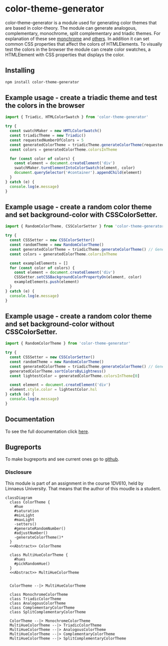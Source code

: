 # color-theme-generator
color-theme-generator is a module used for generating color themes that are based in color-theory. The module can generate analogous, complementary, monochrome, split complementary and triadic themes. For explanation of these see [monchrome](https://en.wikipedia.org/wiki/Monochrome) and [others](https://en.wikipedia.org/wiki/Harmony_(color)). In addition it can set common CSS properties that affect the colors of HTMLElements. To visually test the colors in the browser the module can create color swatches, a HTMLElement with CSS properties that displays the color.

## Installing
```bash
npm install color-theme-generator
```

## Example usage - create a triadic theme and test the colors in the browser
```js
import { Triadic, HTMLColorSwatch } from 'color-theme-generator'

try {
  const swatchMaker = new HMTLColorSwatch()
  const triadicTheme = new Triadic()
  const requestedNumberOfColors = 5
  const generatedColorTheme = triadicTheme.generateColorTheme(requestedNumberOfColors)
  const colors = generatedColorTheme.colorsInTheme

  for (const color of colors) {
    const element = document.createElement('div')
    swatchMaker.turnElementIntoColorSwatch(element, color)
    document.querySelector('#container').appendChild(element)
  }
} catch (e) {
  console.log(e.message)
}
```

## Example usage - create a random color theme and set background-color with CSSColorSetter.
```js
import { RandomColorTheme, CSSColorSetter } from 'color-theme-generator'

try {
  const CSSSetter = new CSSColorSetter()
  const randomTheme = new RandomColorTheme()
  const generatedColorTheme = triadicTheme.generateColorTheme() // Generates a theme with 2 - 5 colors.
  const colors = generatedColorTheme.colorsInTheme

  const exampleElements = []
  for (const color of colors) {
    const element = document.createElement('div')
    CSSSetter.setCSSBackgroundColorPropertyOn(element, color)
    exampleElements.push(element)
  }
} catch (e) {
  console.log(e.message)
}
```

## Example usage - create a random color theme and set background-color without CSSColorSetter.
```js
import { RandomColorTheme } from 'color-theme-generator'

try {
  const CSSSetter = new CSSColorSetter()
  const randomTheme = new RandomColorTheme()
  const generatedColorTheme = triadicTheme.generateColorTheme() // Generates a theme with 2 - 5 colors.
  generatedColorTheme.sortColorsByLightness()
  const lightestColor = generatedColorTheme.colorsInTheme[0]

  const element = document.createElement('div')
  element.style.color = lightestColor.hsl
} catch (e) {
  console.log(e.message)
}
```

## Documentation
To see the full documentation click [here](./docs.md).

## Bugreports
To make bugreports and see current ones go to [github](https://github.com/Karin0002/color-theme-generator).

### Disclosure
This module is part of an assignment in the course 1DV610, held by Linnaeus University. That means that the author of this moudle is a student.


```mermaid
classDiagram
  class ColorTheme {
    #hue
    #saturation
    #minLight
    #maxLight
    -setters()
    #generateRandomNumber()
    #adjustNumber()
    -generateColorTheme()*
  }
  <<Abstract>> ColorTheme

  class MultiHueColorTheme {
    #hues
    #pickRandomHue()
  }
  <<Abstract>> MultiHueColorTheme


  ColorTheme --|> MultiHueColorTheme

  class MonochromeColorTheme
  class TriadicColorTheme
  class AnalogousColorTheme
  class ComplementaryColorTheme
  class SplitComplementaryColorTheme

  ColorTheme --|> MonochromeColorTheme
  MultiHueColorTheme --|> TriadicColorTheme
  MultiHueColorTheme --|> AnalogousColorTheme
  MultiHueColorTheme --|> ComplementaryColorTheme
  MultiHueColorTheme --|> SplitComplementaryColorTheme
```
